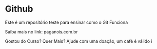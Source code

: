 # Github

Este é um repositório teste para ensinar como o Git Funciona

Saiba mais no link: paganois.com.br

Gostou do Curso? Quer Mais? Ajude com uma doação, um café é válido
i
